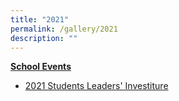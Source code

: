 ```yaml
---
title: "2021"
permalink: /gallery/2021
description: ""
---
```

<p><strong><u>School Events</strong></u></p>
<ul>
<li><a href="https://www.facebook.com/media/set/?vanity=248457555191296&amp;set=a.3684064214963929" target="_blank" rel="noopener">2021 Students Leaders' Investiture</a></li>
</ul>
